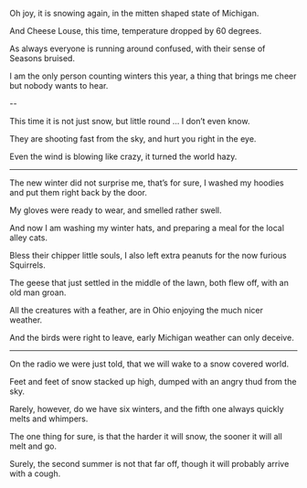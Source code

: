 Oh joy, it is snowing again,
in the mitten shaped state of Michigan.

And Cheese Louse, this time,
temperature dropped by 60 degrees.

As always everyone is running around confused,
with their sense of Seasons bruised.

I am the only person counting winters this year,
a thing that brings me cheer but nobody wants to hear.

--

This time it is not just snow,
but little round … I don’t even know.

They are shooting fast from the sky,
and hurt you right in the eye.

Even the wind is blowing like crazy,
it turned the world hazy.

---

The new winter did not surprise me, that’s for sure,
I washed my hoodies and put them right back by the door.

My gloves were ready to wear,
and smelled rather swell.

And now I am washing my winter hats,
and preparing a meal for the local alley cats.

Bless their chipper little souls,
I also left extra peanuts for the now furious Squirrels.

The geese that just settled in the middle of the lawn,
both flew off, with an old man groan.

All the creatures with a feather,
are in Ohio enjoying the much nicer weather.

And the birds were right to leave,
early Michigan weather can only deceive.

---

On the radio we were just told,
that we will wake to a snow covered world.

Feet and feet of snow stacked up high,
dumped with an angry thud from the sky.

Rarely, however, do we have six winters,
and the fifth one always quickly melts and whimpers.

The one thing for sure, is that the harder it will snow,
the sooner it will all melt and go.

Surely, the second summer is not that far off,
though it will probably arrive with a cough.
